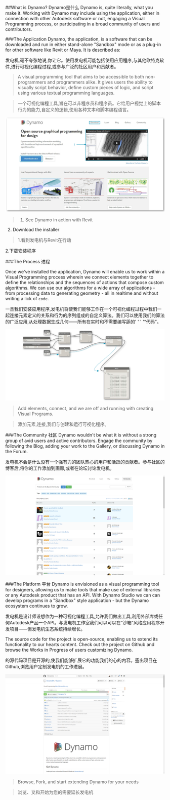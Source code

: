 ##What is Dynamo?  Dynamo是什么
Dynamo is, quite literally, what you make it. Working with Dynamo may include using the application, either in connection with other Autodesk software or not, engaging a Visual Programming process, or participating in a broad community of users and contributors.

###The Application
Dynamo, the application, is a software that can be downloaded and run in either stand-alone "Sandbox" mode or as a plug-in for other software like Revit or Maya. It is described as:

发电机,毫不夸张地说,你让它。使用发电机可能包括使用应用程序,与其他欧特克软件,进行可视化编程过程,或参与广泛的社区用户和贡献者。

> A visual programming tool that aims to be accessible to both non-programmers and programmers alike. It gives users the ability to visually script behavior, define custom pieces of logic, and script using various textual programming languages.

>一个可视化编程工具,旨在可以非程序员和程序员。它给用户视觉上的脚本行为的能力,自定义的逻辑,使用各种文本和脚本编程语言。



![Dyanmo website-update number](images/1-2/00-DynamoHomepage.png)
> 1. See Dynamo in action with Revit
2. Download the installer

> 1.看到发电机与Revit在行动
> 
2.下载安装程序


###The Process   进程

Once we've installed the application, Dynamo will enable us to work within a Visual Programming process wherein we connect elements together to define the relationships and the sequences of actions that compose custom algorithms. We can use our algorithms for a wide array of applications - from processing data to generating geometry - all in realtime and without writing a lick of ```code```.

一旦我们安装应用程序,发电机将使我们能够工作在一个可视化编程过程中我们一起连接元素定义的关系和行为的序列组成的自定义算法。我们可以使用我们的算法的广泛应用,从处理数据生成几何——所有在实时和不需要编写舔的' ' ' '“代码”。



![A Visual Program](images/1-2/01-ProgramFlow.png)
> Add elements, connect, and we are off and running with creating Visual Programs.


 >添加元素,连接,我们与创建和运行可视化程序。


###The Community    社区 
Dynamo wouldn't be what it is without a strong group of avid users and active contributors. Engage the community by following the Blog, adding your work to the Gallery, or discussing Dynamo in the Forum.

发电机不会是什么没有一个强有力的团队热心的用户和活跃的贡献者。参与社区的博客后,将你的工作添加到画廊,或者在论坛讨论发电机。



![The Forum](images/1-2/02-Community.png)

###The Platform    平台 
Dynamo is envisioned as a visual programming tool for designers, allowing us to make tools that make use of external libraries or any Autodesk product that has an API. With Dynamo Studio we can can develop programs in a "Sandbox" style application - but the Dynamo ecosystem continues to grow.
  
  
  发电机是设计师设想作为一种可视化编程工具,允许我们做出工具,利用外部库或任何Autodesk产品一个API。与发电机工作室我们可以可以在“沙箱”风格应用程序开发项目——但发电机生态系统持续增长。
  
  
The source code for the project is open-source, enabling us to extend its functionality to our hearts content. Check out the project on Github and browse the Works in Progress of users customizing Dynamo.


的源代码项目是开源的,使我们能够扩展它的功能我们的心的内容。签出项目在Github,浏览用户定制发电机的工作进展。




![The Repo](images/1-2/03-TheRepo.png)
> Browse, Fork, and start extending Dynamo for your needs




>浏览、叉和开始为您的需要延长发电机

